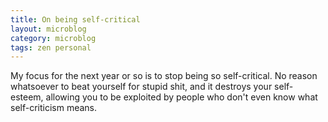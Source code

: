 ```yaml
---
title: On being self-critical
layout: microblog
category: microblog
tags: zen personal
---
```


My focus for the next year or so is to stop being so self-critical. No reason whatsoever to beat yourself for stupid shit, and it destroys your self-esteem, allowing you to be exploited by people who don't even know what self-criticism means.
